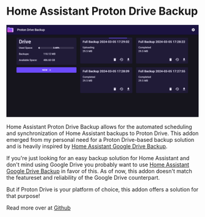 # Home Assistant Proton Drive Backup
![Home Page Preview](https://github.com/prankstr/hassio-proton-drive-backup/raw/main/images/home.png "Home Assistant Proton Drive Backup")

Home Assistant Proton Drive Backup allows for the automated scheduling and synchronization of Home Assistant backups to Proton Drive. This addon emerged from my personal need for a Proton Drive-based backup solution and is heavily inspired by [Home Assistant Google Drive Backup](https://github.com/sabeechen/hassio-google-drive-backup).

If you're just looking for an easy backup solution for Home Assistant and don't mind using Google Drive you probably want to use [Home Assistant Google Drive Backup](https://github.com/sabeechen/hassio-google-drive-backup) in favor of this. As of now, this addon doesn't match the featureset and reliability of the Google Drive counterpart.

But if Proton Drive is your platform of choice, this addon offers a solution for that purpose!

Read more over at [Github](https://github.com/prankstr/hassio-proton-drive-backup)
